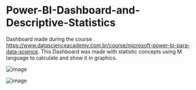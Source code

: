 # Power-BI-Dashboard-and-Descriptive-Statistics
Dashboard made during the course https://www.datascienceacademy.com.br/course/microsoft-power-bi-para-data-science. This Dashboard was made with statistic concepts using M language to calculate and show it in graphics.

![image](https://user-images.githubusercontent.com/114714846/196319582-444f5e42-a671-44f9-b1e3-262707128510.png)

![image](https://user-images.githubusercontent.com/114714846/196319726-89fc295c-3848-4fe9-8ecf-12dda4643024.png)
